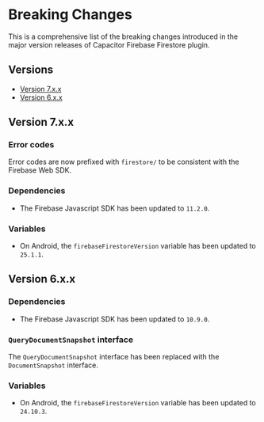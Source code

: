 # Breaking Changes

This is a comprehensive list of the breaking changes introduced in the major version releases of Capacitor Firebase Firestore plugin.

## Versions

- [Version 7.x.x](#version-7xx)
- [Version 6.x.x](#version-6xx)

## Version 7.x.x

### Error codes

Error codes are now prefixed with `firestore/` to be consistent with the Firebase Web SDK.

### Dependencies

- The Firebase Javascript SDK has been updated to `11.2.0`.

### Variables

- On Android, the `firebaseFirestoreVersion` variable has been updated to `25.1.1`.

## Version 6.x.x

### Dependencies

- The Firebase Javascript SDK has been updated to `10.9.0`.

### `QueryDocumentSnapshot` interface

The `QueryDocumentSnapshot` interface has been replaced with the `DocumentSnapshot` interface.

### Variables

- On Android, the `firebaseFirestoreVersion` variable has been updated to `24.10.3`.
